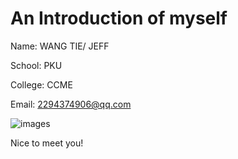 <html>
<body>
<h1>An Introduction of myself</h1>
Name: WANG TIE/ JEFF
  
School: PKU 

College: CCME

Email: 2294374906@qq.com

![images](https://github.com/WTQP/homepage/blob/master/erftgdfghj.png)

Nice to meet you!
</body>
</html>


